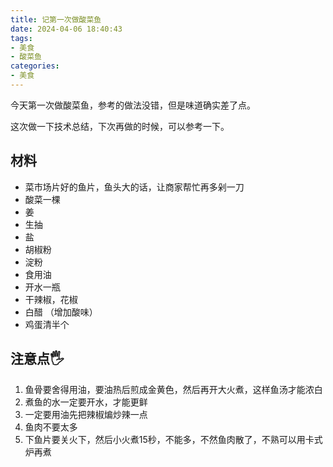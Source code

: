 ```yaml
---
title: 记第一次做酸菜鱼
date: 2024-04-06 18:40:43
tags:
- 美食
- 酸菜鱼
categories:
- 美食
---
```


今天第一次做酸菜鱼，参考的做法没错，但是味道确实差了点。

这次做一下技术总结，下次再做的时候，可以参考一下。

<!-- more -->

## 材料

- 菜市场片好的鱼片，鱼头大的话，让商家帮忙再多剁一刀
- 酸菜一棵
- 姜
- 生抽
- 盐
- 胡椒粉
- 淀粉
- 食用油
- 开水一瓶
- 干辣椒，花椒
- 白醋 （增加酸味）
- 鸡蛋清半个

注意点:raised_hand_with_fingers_splayed:
--- 
1. 鱼骨要舍得用油，要油热后煎成金黄色，然后再开大火煮，这样鱼汤才能浓白
2. 煮鱼的水一定要开水，才能更鲜
3. 一定要用油先把辣椒煸炒辣一点
4. 鱼肉不要太多
5. 下鱼片要关火下，然后小火煮15秒，不能多，不然鱼肉散了，不熟可以用卡式炉再煮